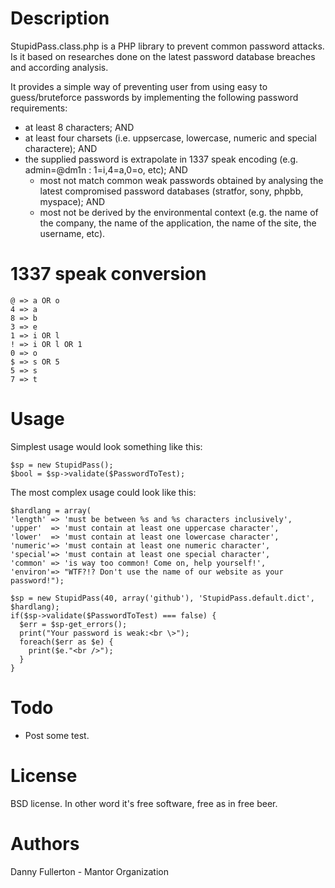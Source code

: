 # Description
StupidPass.class.php is a PHP library to prevent common password attacks. Is it based on researches done on the latest password database breaches and according analysis.

It provides a simple way of preventing user from using easy to guess/bruteforce passwords by implementing the following password requirements:

* at least 8 characters; AND
* at least four charsets (i.e. uppsercase, lowercase, numeric and special charactere); AND
* the supplied password is extrapolate in 1337 speak encoding (e.g. admin=@dm1n : 1=i,4=a,0=o, etc); AND 
    * most not match common weak passwords obtained by analysing the latest compromised password databases (stratfor, sony, phpbb, myspace); AND
    * most not be derived by the environmental context (e.g. the name of the company, the name of the application, the name of the site, the username, etc).
    
# 1337 speak conversion

    @ => a OR o  
    4 => a
    8 => b
    3 => e
    1 => i OR l
    ! => i OR l OR 1
    0 => o
    $ => s OR 5
    5 => s
    7 => t

# Usage
Simplest usage would look something like this:

    $sp = new StupidPass();
    $bool = $sp->validate($PasswordToTest);

The most complex usage could look like this:

    $hardlang = array(
    'length' => 'must be between %s and %s characters inclusively',
    'upper'  => 'must contain at least one uppercase character',
    'lower'  => 'must contain at least one lowercase character',
    'numeric'=> 'must contain at least one numeric character',
    'special'=> 'must contain at least one special character',
    'common' => 'is way too common! Come on, help yourself!',
    'environ'=> "WTF?!? Don't use the name of our website as your password!");
    
    $sp = new StupidPass(40, array('github'), 'StupidPass.default.dict', $hardlang);
    if($sp->validate($PasswordToTest) === false) {
      $err = $sp-get_errors();
      print("Your password is weak:<br \>");
      foreach($err as $e) {
        print($e."<br />");
      }
    }

# Todo

* Post some test.

# License
BSD license. In other word it's free software, free as in free beer.

# Authors
Danny Fullerton - Mantor Organization
